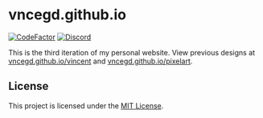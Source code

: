 # vncegd.github.io
[![CodeFactor](https://www.codefactor.io/repository/github/vncegd/vncegd.github.io/badge)](https://www.codefactor.io/repository/github/vncegd/vncegd.github.io)
[![Discord](https://discordapp.com/api/guilds/679031569473732732/widget.png?style=shield)](https://discord.gg/daZUt2d)

This is the third iteration of my personal website.
View previous designs at [vncegd.github.io/vincent](https://vncegd.github.io/vincent) and [vncegd.github.io/pixelart](https://vncegd.github.io/pixelart).

## License
This project is licensed under the [MIT License](LICENSE).
